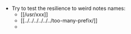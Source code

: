 - Try to test the resilience to weird notes names:
    - [[/usr/xxx]]
    - [[../../../../../../too-many-prefix/]]
    - 
